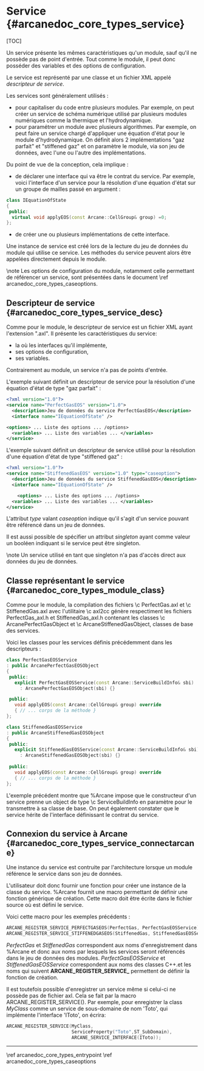 # Service {#arcanedoc_core_types_service}

[TOC]

Un service présente les mêmes caractéristiques qu'un module,
sauf qu'il ne possède pas de point d'entrée. Tout comme le module, 
il peut donc posséder des variables et des options de configuration.

Le service est représenté par une classe et 
un fichier XML appelé <em>descripteur de service</em>.

Les services sont généralement utilisés :
- pour capitaliser du code entre plusieurs modules. Par exemple, 
  on peut créer un service de schéma numérique utilisé par plusieurs 
  modules numériques comme la thermique et l'hydrodynamique.
- pour paramétrer un module avec plusieurs algorithmes. Par exemple,
  on peut faire un service chargé d'appliquer une équation d'état
  pour le module d'hydrodynamique. On définit alors 2 implémentations
  "gaz parfait" et "stiffened gaz" et on paramètre le module, via
  son jeu de données, avec l'une ou l'autre des implémentations.

Du point de vue de la conception, cela implique :
- de déclarer une interface qui va être le contrat du service.
  Par exemple, voici l'interface d'un service pour la résolution d'une équation
  d'état sur un groupe de mailles passé en argument :
```cpp
class IEquationOfState
{
 public:
  virtual void applyEOS(const Arcane::CellGroup& group) =0;
};
```
- de créer une ou plusieurs implémentations de cette interface.

Une instance de service est créé lors de la lecture du jeu de données
du module qui utilise ce service. Les méthodes du service peuvent alors être 
appelées directement depuis le module.

\note
Les options de configuration du module, notamment celle permettant de
référencer un service, sont présentées dans le document 
\ref arcanedoc_core_types_caseoptions.
  
## Descripteur de service {#arcanedoc_core_types_service_desc}

Comme pour le module, le descripteur de service est un fichier XML ayant 
l'extension ".axl". Il présente les caractéristiques du service:
- la où les interfaces qu'il implémente,
- ses options de configuration,
- ses variables.

Contrairement au module, un service n'a pas de points d'entrée.

L'exemple suivant définit un descripteur de service pour la résolution
d'une équation d'état de type "gaz parfait" :

```xml
<?xml version="1.0"?>
<service name="PerfectGasEOS" version="1.0">
  <description>Jeu de données du service PerfectGasEOS</description>
  <interface name="IEquationOfState" />

<options> ... Liste des options ... /options>
  <variables> ... Liste des variables ... </variables>
</service>
```
  
L'exemple suivant définit un descripteur de service utilisé pour la résolution
d'une équation d'état de type "stiffened gaz" :

```xml
<?xml version="1.0"?>
<service name="StiffenedGasEOS" version="1.0" type="caseoption">
  <description>Jeu de données du service StiffenedGasEOS</description>
  <interface name="IEquationOfState" />

	<options> ... Liste des options ... /options>
  <variables> ... Liste des variables ... </variables>
</service>
```

L'attribut *type* valant *caseoption* indique qu'il s'agit d'un
service pouvant être référencé dans un jeu de données.

Il est aussi possible de spécifier un attribut *singleton* ayant
comme valeur un booléen indiquant si le service peut être singleton.

\note Un service utilisé en tant que singleton n'a pas d'accès direct
aux données du jeu de données.

## Classe représentant le service {#arcanedoc_core_types_module_class}

Comme pour le module, la compilation des fichiers \c PerfectGas.axl 
et \c StiffenedGas.axl avec l'utilitaire \c axl2cc génère respectiment
les fichiers PerfectGas_axl.h et StiffenedGas_axl.h contenant les classes 
\c ArcanePerfectGasObject et \c ArcaneStiffenedGasObject, classes de 
base des services.

Voici les classes pour les services définis précédemment dans les
descripteurs :

```cpp
class PerfectGasEOSService 
: public ArcanePerfectGasEOSObject
{
 public:
   explicit PerfectGasEOSService(const Arcane::ServiceBuildInfo& sbi)
	 : ArcanePerfectGasEOSObject(sbi) {}

 public:
   void applyEOS(const Arcane::CellGroup& group) override
   { // ... corps de la méthode }
};
```

```cpp
class StiffenedGasEOSService 
: public ArcaneStiffenedGasEOSObject
{
 public:
   explicit StiffenedGasEOSService(const Arcane::ServiceBuildInfo& sbi)
	 : ArcaneStiffenedGasEOSObject(sbi) {}
	
 public:
   void applyEOS(const Arcane::CellGroup& group) override
   { // ... corps de la méthode }
};
```

L'exemple précédent montre que %Arcane impose que le constructeur d'un service 
prenne un object de type \c ServiceBuildInfo en paramètre pour le transmettre
à sa classe de base. On peut également constater que le service hérite
de l'interface définissant le contrat du service.

## Connexion du service à Arcane {#arcanedoc_core_types_service_connectarcane}

Une instance du service est contruite par l'architecture lorsque un module
référence le service dans son jeu de données. 

L'utilisateur doit donc fournir une fonction pour créer une instance 
de la classe du service. %Arcane fournit une macro permettant de définir
une fonction générique de création. Cette macro doit être écrite dans 
le fichier source où est défini le service.

Voici cette macro pour les exemples précédents :

```cpp
ARCANE_REGISTER_SERVICE_PERFECTGASEOS(PerfectGas, PerfectGasEOSService);
ARCANE_REGISTER_SERVICE_STIFFENEDGASEOS(StiffenedGas, StiffenedGasEOSService);
```

*PerfectGas* et *StiffenedGas* correspondent aux noms 
d'enregistrement dans %Arcane et donc aux noms par 
lesquels les services seront référencés dans le jeu de données des modules.
*PerfectGasEOSService* et *StiffenedGasEOSService* correspondent aux noms 
des classes C++.et les noms qui suivent **ARCANE_REGISTER_SERVICE_**
permettent de définir la fonction de création.

Il est toutefois possible d'enregistrer un service même si celui-ci ne possède pas
de fichier axl. Cela se fait par la macro ARCANE_REGISTER_SERVICE(). Par exemple,
pour enregistrer la class *MyClass* comme un service de sous-domaine de nom 'Toto', qui
implémente l'interface 'IToto', on écrira:

```cpp
ARCANE_REGISTER_SERVICE(MyClass,
                        ServiceProperty("Toto",ST_SubDomain),
                        ARCANE_SERVICE_INTERFACE(IToto));
```

____

<div class="section_buttons">
<span class="back_section_button">
\ref arcanedoc_core_types_entrypoint
</span>
<span class="next_section_button">
\ref arcanedoc_core_types_caseoptions
</span>
</div>
